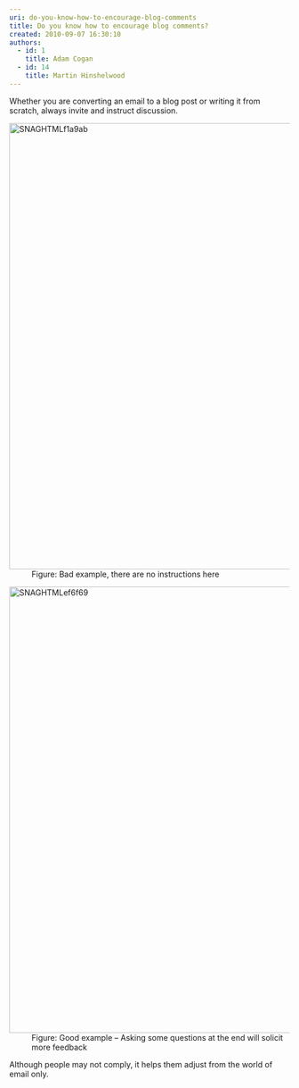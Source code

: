 ```yaml
---
uri: do-you-know-how-to-encourage-blog-comments
title: Do you know how to encourage blog comments?
created: 2010-09-07 16:30:10
authors:
  - id: 1
    title: Adam Cogan
  - id: 14
    title: Martin Hinshelwood
---
```





<span class='intro'> Whether​ you are converting an email to a blog post or writing it from scratch, always invite and instruct discussion. 
<br> </span>

<dl class="badImage"><dt><img title="SNAGHTMLf1a9ab" alt="SNAGHTMLf1a9ab" src="/PublishingImages/RulesBloggingFeedbackBad.jpg" border="0" style="width&#58;800px;" /></dt><dd>Figure&#58; Bad example, there are no instructions here</dd></dl><dl class="goodImage"><dt><img title="SNAGHTMLef6f69" alt="SNAGHTMLef6f69" src="/PublishingImages/RulesBloggingFeedbackGood.jpg" border="0" style="width&#58;800px;" /></dt><dd>Figure&#58; Good example&#160;– Asking some questions at the end will solicit more feedback</dd></dl> 
<p>Although people may not comply, it helps them adjust from the world of email only.</p>


